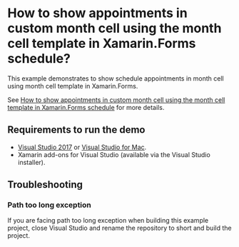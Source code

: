 # How to show appointments in custom month cell using the month cell template in Xamarin.Forms schedule?

This example demonstrates to show schedule appointments in month cell using month cell template in Xamarin.Forms.

See [How to show appointments in custom month cell using the month cell template in Xamarin.Forms schedule](https://www.syncfusion.com/kb/10335/how-to-show-appointments-in-custom-month-cell-using-the-month-cell-template-in-xamarin-forms-schedule) for more details.

## <a name="requirements-to-run-the-demo"></a>Requirements to run the demo ##

* [Visual Studio 2017](https://visualstudio.microsoft.com/downloads/) or [Visual Studio for Mac](https://visualstudio.microsoft.com/vs/mac/).
* Xamarin add-ons for Visual Studio (available via the Visual Studio installer).

## <a name="troubleshooting"></a>Troubleshooting ##
### Path too long exception
If you are facing path too long exception when building this example project, close Visual Studio and rename the repository to short and build the project.


